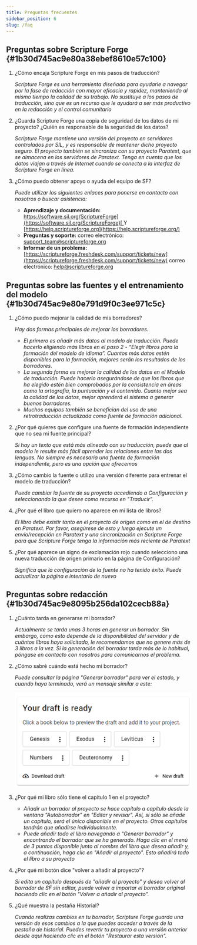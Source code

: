 ```yaml
---
title: Preguntas frecuentes
sidebar_position: 6
slug: /faq
---
```


## **Preguntas sobre Scripture Forge** {#1b30d745ac9e80a38ebef8610e57c100}

1. ¿Cómo encaja Scripture Forge en mis pasos de traducción?

    _Scripture Forge es una herramienta diseñada para ayudarle a navegar por la fase de redacción con mayor eficacia y rapidez, manteniendo al mismo tiempo la calidad de su trabajo. No sustituye a los pasos de traducción, sino que es un recurso que le ayudará a ser más productivo en la redacción y el control comunitario_

2. ¿Guarda Scripture Forge una copia de seguridad de los datos de mi proyecto? ¿Quién es responsable de la seguridad de los datos?

    _Scripture Forge mantiene una versión del proyecto en servidores controlados por SIL, y es responsable de mantener dicho proyecto seguro. El proyecto también se sincroniza con su proyecto Paratext, que se almacena en los servidores de Paratext. Tenga en cuenta que los datos viajan a través de Internet cuando se conecta a la interfaz de Scripture Forge en línea._

3. ¿Cómo puedo obtener apoyo o ayuda del equipo de SF?

    _Puede utilizar los siguientes enlaces para ponerse en contacto con nosotros o buscar asistencia:_

    - **Aprendizaje y documentación:** [https://software.sil.org/ScriptureForge](https://software.sil.org/ScriptureForge)[ ](https://help.scriptureforge.org/)Y [https://help.scriptureforge.org](https://help.scriptureforge.org/)
    - **Preguntas y soporte:** correo electrónico: support_team@scriptureforge.org
    - **Informar de un problema:**[ ](https://scriptureforge.freshdesk.com/support/tickets/new)[https://scriptureforge.freshdesk.com/support/tickets/new](https://scriptureforge.freshdesk.com/support/tickets/new) correo electrónico: help@scriptureforge.org

## **Preguntas sobre las fuentes y el entrenamiento del modelo** {#1b30d745ac9e80e791d9f0c3ee971c5c}

1. ¿Cómo puedo mejorar la calidad de mis borradores?

    _Hay dos formas principales de mejorar los borradores._

    - _El primero es añadir más datos al modelo de traducción. Puede hacerlo eligiendo más libros en el paso 2 - “Elegir libros para la formación del modelo de idioma”. Cuantos más datos estén disponibles para la formación, mejores serán los resultados de los borradores._
    - _La segunda forma es mejorar la calidad de los datos en el Modelo de traducción. Puede hacerlo asegurándose de que los libros que ha elegido estén bien comprobados por la consistencia en áreas como la ortografía, la puntuación y el contenido. Cuanto mejor sea la calidad de los datos, mejor aprenderá el sistema a generar buenos borradores._
    - _Muchos equipos también se benefician del uso de una retrotraducción actualizada como fuente de formación adicional._

2. ¿Por qué quieres que configure una fuente de formación independiente que no sea mi fuente principal?

    _Si hay un texto que está más alineado con su traducción, puede que al modelo le resulte más fácil aprender las relaciones entre las dos lenguas. No siempre es necesaria una fuente de formación independiente, pero es una opción que ofrecemos_

3. ¿Cómo cambio la fuente o utilizo una versión diferente para entrenar el modelo de traducción?

    _Puede cambiar la fuente de su proyecto accediendo a Configuración y seleccionando la que desee como recurso en "Traducir"._

4. ¿Por qué el libro que quiero no aparece en mi lista de libros?

    _El libro debe existir tanto en el proyecto de origen como en el de destino en Paratext. Por favor, asegúrese de esto y luego ejecute un envío/recepción en Paratext y una sincronización en Scripture Forge para que Scripture Forge tenga la información más reciente de Paratext_

5. ¿Por qué aparece un signo de exclamación rojo cuando selecciono una nueva traducción de origen primario en la página de Configuración?

    _Significa que la configuración de la fuente no ha tenido éxito. Puede actualizar la página e intentarlo de nuevo_

## **Preguntas sobre redacción** {#1b30d745ac9e8095b256da102cecb88a}

1. ¿Cuánto tarda en generarse mi borrador?

    _Actualmente se tarda unas 3 horas en generar un borrador. Sin embargo, como esto depende de la disponibilidad del servidor y de cuántos libros haya solicitado, le recomendamos que no genere más de 3 libros a la vez. Si la generación del borrador tarda más de lo habitual, póngase en contacto con nosotros para comunicarnos el problema._

2. ¿Cómo sabré cuándo está hecho mi borrador?

    _Puede consultar la página "Generar borrador" para ver el estado, y cuando haya terminado, verá un mensaje similar a este:_

    ![](./267304602.png)

3. ¿Por qué mi libro sólo tiene el capítulo 1 en el proyecto?
    - _Añadir un borrador al proyecto se hace capítulo a capítulo desde la ventana "Autoborrador" en "Editar y revisar". Así, si sólo se añade un capítulo, será el único disponible en el proyecto. Otros capítulos tendrán que añadirse individualmente._
    - _Puede añadir todo el libro navegando a "Generar borrador" y encontrando el borrador que se ha generado. Haga clic en el menú de 3 puntos disponible junto al nombre del libro que desea añadir y, a continuación, haga clic en "Añadir al proyecto". Esto añadirá todo el libro a su proyecto_

4. ¿Por qué mi botón dice "volver a añadir al proyecto"?

    _Si edita un capítulo después de "añadir al proyecto" y desea volver al borrador de SF sin editar, puede volver a importar el borrador original haciendo clic en el botón "Volver a añadir al proyecto"._

5. ¿Qué muestra la pestaña Historial?

    _Cuando realizas cambios en tu borrador, Scripture Forge guarda una versión de esos cambios a la que puedes acceder a través de la pestaña de historial. Puedes revertir tu proyecto a una versión anterior desde aquí haciendo clic en el botón "Restaurar esta versión"._

